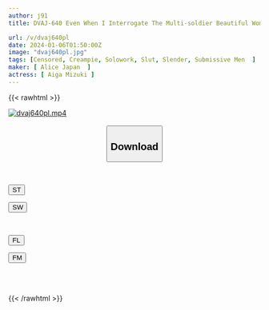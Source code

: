```yaml
---
author: j91
title: DVAJ-640 Even When I Interrogate The Multi-soldier Beautiful Woman Who Deceived Me After Just One Night's Relationship, She Is Driven Crazy By The Ejaculation Management Techniques Of Blaming And Teasing, And I Can't Tell Her To Cool Off... Mizuki Aime

url: /v/dvaj640pl
date: 2024-01-06T01:50:00Z
image: "dvaj640pl.jpg"
tags: [Censored, Creampie, Solowork, Slut, Slender, Submissive Men	]
maker: [ Alice Japan  ]
actress: [ Aiga Mizuki ]
---
```



{{< rawhtml >}}

<div class="video" data-videoid="g0MJjkLly7fqAAA">
    <a href="javascript:;">
        <img src="/v/dvaj640pl/dvaj640pl.jpg" width="WIDTH" height="HEIGHT" alt="dvaj640pl.mp4" loading="lazy">
    </a>
</div>

<script type="text/javascript" src="https://j91.asia/asset/on-demand-st.js"></script>

<br>
  <link rel="stylesheet" href="https://j91.asia/asset/bs5.css">
  
  <center>
  <button class="btn btn-primary" type="button" data-bs-toggle="collapse" data-bs-target=".multi-collapse" aria-expanded="false" aria-controls="multiCollapseExample1 multiCollapseExample2"><h2>Download</h2></button></center>
</p>
<div class="row">
  <div class="col">
    <div class="collapse multi-collapse" id="multiCollapseExample1">
      <div class="card card-body">
	      	      <br>
<div class="buttons">  
<p><a href="https://streamtape.to/v/g0MJjkLly7fqAAA" target="_blank"><button class="btn-hover color-3"><i class="fa fa-download"></i> ST</button></a></p>
<p><a href="https://flaswish.com/w0kz826y60qd" target="_blank"><button class="btn-hover color-2"><i class="fa fa-download"></i> SW</button></a></p></div>
    </div>
  </div>
</div>
  <div class="col">
    <div class="collapse multi-collapse" id="multiCollapseExample2">
      <div class="card card-body">
	      <br>
<div class="buttons">
<p><a href="javascript:;" target="_blank"><button class="btn-hover color-9"><i class="fa fa-download"></i> FL</button></a></p>
<p><a href="javascript:;" target="_blank"><button class="btn-hover color-8"><i class="fa fa-download"></i> FM</button></a></p></div>
<br><br>
      </div>
    </div>
  </div>
</div>

{{< /rawhtml >}}